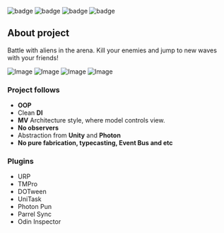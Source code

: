 ![badge](https://img.shields.io/static/v1?label=engine&message=UNITY&color=black&style=for-the-badge)
![badge](https://img.shields.io/static/v1?label=architecture&message=MV&color=blue&style=for-the-badge)
![badge](https://img.shields.io/static/v1?label=language&message=C%23&color=blueviolet&style=for-the-badge)
![badge](https://img.shields.io/static/v1?label=Network&message=Photon&color=darkred&style=for-the-badge)
## About project
Battle with aliens in the arena. Kill your enemies and jump to new waves with your friends!

![Image](https://github.com/Farid357/Humans-vs-Aliens/assets/104379303/8e4541cd-5c0a-4a22-8b51-fcbe1d47165d)
![Image](https://github.com/Farid357/Humans-vs-Aliens/assets/104379303/28b7c8e8-d30d-438d-abe4-318ddefb11b2)
![Image](https://github.com/Farid357/Humans-vs-Aliens/assets/104379303/a4d614f6-c53a-4f6a-89bc-e1c811324c8b)
![Image](https://github.com/Farid357/Humans-vs-Aliens/assets/104379303/ce2b6e79-e9a7-4b81-89fe-05159e950fd1)


### Project follows
 - **OOP**
 - Clean **DI**
 - **MV** Architecture style, where model controls view.
 - **No observers**
 - Abstraction from **Unity** and **Photon**
 - **No pure fabrication, typecasting, Event Bus and etc**
 
### Plugins
 - URP
 - TMPro
 - DOTween
 - UniTask
 - Photon Pun
 - Parrel Sync
 - Odin Inspector

